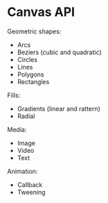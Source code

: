 Canvas API
==========

Geometric shapes:

* Arcs
* Beziers (cubic and quadratic)
* Circles
* Lines
* Polygons
* Rectangles

Fills:

* Gradients (linear and rattern)
* Radial

Media:

* Image
* Video
* Text

Animation:

* Callback
* Tweening